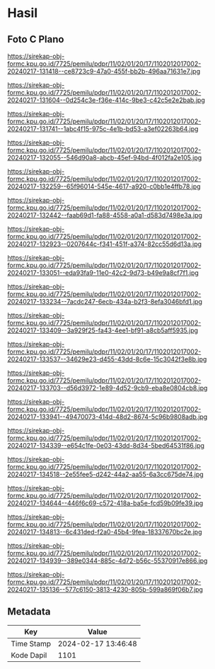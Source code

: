 # Hasil

## Foto C Plano

https://sirekap-obj-formc.kpu.go.id/7725/pemilu/pdpr/11/02/01/20/17/1102012017002-20240217-131418--ce8723c9-47a0-455f-bb2b-496aa71631e7.jpg

https://sirekap-obj-formc.kpu.go.id/7725/pemilu/pdpr/11/02/01/20/17/1102012017002-20240217-131604--0d254c3e-f36e-414c-9be3-c42c5e2e2bab.jpg

https://sirekap-obj-formc.kpu.go.id/7725/pemilu/pdpr/11/02/01/20/17/1102012017002-20240217-131741--1abc4f15-975c-4e1b-bd53-a3ef02263b64.jpg

https://sirekap-obj-formc.kpu.go.id/7725/pemilu/pdpr/11/02/01/20/17/1102012017002-20240217-132055--546d90a8-abcb-45ef-94bd-4f012fa2e105.jpg

https://sirekap-obj-formc.kpu.go.id/7725/pemilu/pdpr/11/02/01/20/17/1102012017002-20240217-132259--65f96014-545e-4617-a920-c0bb1e4ffb78.jpg

https://sirekap-obj-formc.kpu.go.id/7725/pemilu/pdpr/11/02/01/20/17/1102012017002-20240217-132442--faab69d1-fa88-4558-a0a1-d583d7498e3a.jpg

https://sirekap-obj-formc.kpu.go.id/7725/pemilu/pdpr/11/02/01/20/17/1102012017002-20240217-132923--0207644c-f341-451f-a374-82cc55d6d13a.jpg

https://sirekap-obj-formc.kpu.go.id/7725/pemilu/pdpr/11/02/01/20/17/1102012017002-20240217-133051--eda93fa9-11e0-42c2-9d73-b49e9a8cf7f1.jpg

https://sirekap-obj-formc.kpu.go.id/7725/pemilu/pdpr/11/02/01/20/17/1102012017002-20240217-133234--7acdc247-6ecb-434a-b2f3-8efa3046bfd1.jpg

https://sirekap-obj-formc.kpu.go.id/7725/pemilu/pdpr/11/02/01/20/17/1102012017002-20240217-133409--3a929f25-fa43-4ee1-bf91-a8cb5aff5935.jpg

https://sirekap-obj-formc.kpu.go.id/7725/pemilu/pdpr/11/02/01/20/17/1102012017002-20240217-133537--34629e23-d455-43dd-8c6e-15c3042f3e8b.jpg

https://sirekap-obj-formc.kpu.go.id/7725/pemilu/pdpr/11/02/01/20/17/1102012017002-20240217-133703--d56d3972-1e89-4d52-9cb9-eba8e0804cb8.jpg

https://sirekap-obj-formc.kpu.go.id/7725/pemilu/pdpr/11/02/01/20/17/1102012017002-20240217-133941--49470073-414d-48d2-8674-5c96b9808adb.jpg

https://sirekap-obj-formc.kpu.go.id/7725/pemilu/pdpr/11/02/01/20/17/1102012017002-20240217-134339--e654c1fe-0e03-43dd-8d34-5bed64531f86.jpg

https://sirekap-obj-formc.kpu.go.id/7725/pemilu/pdpr/11/02/01/20/17/1102012017002-20240217-134518--2e55fee5-d242-44a2-aa55-6a3cc675de74.jpg

https://sirekap-obj-formc.kpu.go.id/7725/pemilu/pdpr/11/02/01/20/17/1102012017002-20240217-134644--446f6c69-c572-418a-ba5e-fcd59b09fe39.jpg

https://sirekap-obj-formc.kpu.go.id/7725/pemilu/pdpr/11/02/01/20/17/1102012017002-20240217-134813--6c431ded-f2a0-45b4-9fea-18337670bc2e.jpg

https://sirekap-obj-formc.kpu.go.id/7725/pemilu/pdpr/11/02/01/20/17/1102012017002-20240217-134939--389e0344-885c-4d72-b56c-55370917e866.jpg

https://sirekap-obj-formc.kpu.go.id/7725/pemilu/pdpr/11/02/01/20/17/1102012017002-20240217-135136--577c6150-3813-4230-805b-599a869f06b7.jpg


## Metadata

| Key        | Value               |
| ---------- | ------------------- |
| Time Stamp | 2024-02-17 13:46:48 |
| Kode Dapil | 1101                |



